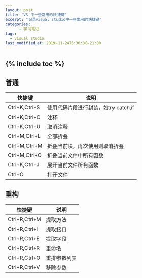 ```yaml
---
layout: post
title: 'VS 中一些常用的快捷键'
excerpt: "记录visual studio中一些常用的快捷键"
categories:
      - 学习笔记
tags:
  - visual studio
last_modified_at: 2019-11-24T5:30:00-21:00
---
```

{% include toc %}
---

## 普通

|快捷键|说明|
|-|-|
|Ctrl+K,Ctrl+S|使用代码片段进行封装，如try catch,if|
|Ctrl+K,Ctrl+C|注释|
|Ctrl+K,Ctrl+U|取消注释|
|Ctrl+M,Ctrl+L|全部折叠|
|Ctrl+M,Ctrl+M|折叠当前块，再次使用则取消折叠|
|Ctrl+M,Ctrl+O|折叠当前文件中所有函数|
|Ctrl+K,Ctrl+J|展开当前文件所有函数|
|Ctrl+O|打开文件|

## 重构
|快捷键|说明|
|-|-|
|Ctrl+R,Ctrl+M|提取方法|
|Ctrl+R,Ctrl+I|提取接口|
|Ctrl+R,Ctrl+E|提取字段|
|Ctrl+R,Ctrl+R|重命名|
|Ctrl+R,Ctrl+O|重排参数列表|
|Ctrl+R,Ctrl+V|移除参数|
